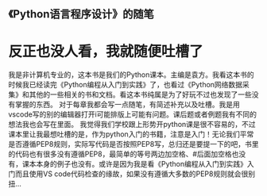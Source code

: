 ## 《Python语言程序设计》的随笔
# 反正也没人看，我就随便吐槽了
  我是非计算机专业的，这本书是我们的Python课本。主编是袁方。我看这本书的时候我已经读完《Python编程从入门到实践》了，也看过《Python网络数据采集》和其他的一些相关的书和文档。看这本书纯属是为了好玩不过也发现了一些没有掌握的东西。
  对于每章我都会写一点随笔，有简述补充以及吐槽。我是用vscode写的别的编辑器打开i可能排版上可能有问题。课后题或者例题我有不同的想法我也会写在里面。
  我觉得我们学校跟上形势开python课是很不容易的，不过课本里让我最想吐槽的是，作为python入门的书籍，注意是入门！无论我们平常是否遵循PEP8规则，实际写代码是否按照PEP8写，总归还是要提一下的吧，书里的代码也有很多没有遵循PEP8，最简单的等号两边加空格、#后面加空格也没有，课本本身的例子也没有。或许是因为我是看《Python编程从入门到实践》入门而且使用VS code代码检查的缘故，如果没有遵循大多数的PEP8规则就会很别扭...
